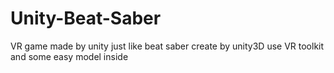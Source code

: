 # Unity-Beat-Saber
VR game made by unity just like beat saber 
create by unity3D use VR toolkit and some easy model inside

